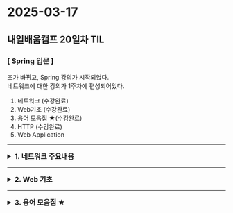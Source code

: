# 2025-03-17
## 내일배움캠프 20일차 TIL

### [ Spring 입문 ]

조가 바뀌고, Spring 강의가 시작되었다.  
네트워크에 대한 강의가 1주차에 편성되어있다.  

1. 네트워크 (수강완료)
2. Web기초 (수강완료)
3. 용어 모음집 ★(수강완료)
4. HTTP (수강완료)
5. Web Application
<hr>

<details>

<summary style="font-size: 16px;">
<strong>1. 네트워크 주요내용</strong>
</summary>

- `TCP(Transmission Control Protocol)` : 
  - 서버와 클라이언트 간에 데이터를 신뢰성 있게 전달하기 위해 만들어진 프로토콜 ( OSI 7계층 중 전송계층 )  
- `UDP(User Datagram Protocol)` : 
  - 비연결형, 신뢰성이 없는 전송 프로토콜  
- `PORT` :
  - 같은 IP 내 프로세스 구분을 위해 사용  

</details>

<hr>

<details>

<summary style="font-size: 16px;">
<strong>2. Web 기초</strong>
</summary>

- `DNS(Domain Name System)` : 
  - 도메인 이름과 IP주소를 변환하는 역할  
- `URI(Uniform Resource Identifier)` :
  - 인터넷 자원(Resource)을 나타내는 고유 식별자(Identifier)
- `URL(Uniform Resource Locator)` :
  - 프로토콜을 포함한, 자원(Resource)의 위치를 나타낸다.
</details>
<hr>

<details>

<summary style="font-size: 16px;">
<strong>3. 용어 모음집 ★</strong>
</summary>

- `프로그래밍 명명규칙(Casing)`
  - snake_case
    - Python이나 DB Table, Column에 사용
    - 문자와 문자 사이를 `_` 언더바로 이어준다.
    - 모든 단어는 소문자이거나 대문자이다.

  - camelCase
    - Java, JavaScript, TypeScript에서는 변수, 함수, 메서드 이름을 만들 때 사용
    - 문자와 문자 사이를 대문자로 이어준다.
  
  - PascalCase
    - 클래스 이름을 지정
    - 문자의 처음 시작을 대문자로 시작
    - 문자와 문자 사이를 대문자로 이어준다.

  - kebab-case
    - 문자와 문자 사이를 `-`대시로 이어준다.
    - 모든 단어는 소문자


- **Java의 명명법 ★**

| 종류 | 설명 | 예시 |
|------|------|------|
| **project 프로젝트, 레파지토리** | 대/소문자 구분없이 시작 | `MyProject` |
| **package 패키지** | 소문자 시작 | `com.sparta.homework`<br>`com.wonuk.blog` |
| **class 클래스** | 대문자 시작, 명사 사용, PascalCase | `class Person;`<br>`class Car;` |
| **interface 인터페이스** | 대문자 시작, 형용사 사용. PascalCase | `interface Runnable;` |
| **method 메서드** | 소문자로 시작, 동사 사용. camelCase | `add();`<br>`move();`<br>`calculate();` |
| **variable 변수** | 소문자로 시작, camelCase | `int number;`<br>`String inputNumber;` |
| **constant 상수** | 대문자로 시작합니다. 문자와 문자는 언더바(_)로 구분 | `static final int MAX_COUNT = 999;`<br>`static final int WONUK = "wonuk";` |

- `JSON`
  - 키-값 쌍(Key-Value Pair) 구조: { "name": "Wonuk", "age": 25 }
  - 가벼움: 데이터를 최소한의 형식으로 표현
  - 가독성 높음: 사람이 읽고 쓰기 쉬움
  - 언어 독립적: 다양한 프로그래밍 언어에서 지원

- `MSA(MicroService Architecture)`
  - 아주 작은 단위로 서비스를 잘게 나누어 운영하는 아키텍처

**서버의 성능 향상을 위한 두 가지 방법**  
**Scale Up, Scale Out**  

- `Scale Up`
  - 수직적 확장
  - 단일 서버의 하드웨어의 사용을 높인다. (CPU, Memory 등의 스펙을 높인다)
  - 요청에 대한 처리를 더욱 빠르게 할 수 있도록 만든다.
- `Scale Out`
  - 수평적 확장
  - 같은 사양의 서버(인스턴스)를 여러 대 배치한다.
  - 동시에 더 많은 사용자 요청을 처리할 수 있도록 만든다.


**클라이언트와 서버간의 통신 상태(State) 유지**  
**Stateful, Stateless**  

- `Stateful(상태 유지)`
  - 클라이언트의 상태를 유지
  - 같은 서버가 유지되어야 한다.
- `Stateless(무상태)`
  - 클라이언트의 상태를 유지하지 않는다.
  - 같은 서버를 유지할 필요가 없다.
  - Scale Out 수평 확장성이 높다.
- `Stateless 방식의 한계점`
  - WebApplication을 만들때 서버의 확장성을 고려하여 최대한 Stateless하게 만들어야 한다.
  - 실제로는 로그인과 같은 상태를 유지해야하는 경우가 발생한다.
  - Cookie, Session, Token 등을 활용하여 한계 극복(상태 유지 최소화)

**클라이언트와 서버 간의 연결(Connection) 유지 여부**  
**Connection, Connectionless**  

- `Connection(연결)`
  - 새로운 연결 과정을 거치지 않아서 응답 속도가 빠르다.
  - 클라이언트의 지속적 요청이 있을 보장이 없으므로 연결을 위한 자원 낭비
- `Connectionless(비연결)`
  - 클라이언트와 서버는 연결을 유지하지 않아 자원을 효율적으로 사용
  - 요청이 추가적으로 오게되면 연결(3 way handshake)을 새로 해야하므로 요청에 대한 응답시간 증가
  - 웹 사이트의 정적 자원을 모두를 다시 다운로드(캐시, 브라우저 캐싱)
  - 현재는 HTTP 지속연결(Persistent Connections)로 문제를 해결
- HTTP 지속연결(Persistent Connections)
  - 하나의 요청에 필요한 요청들이 모두 응답될 때 까지 연결을 유지
  - 연결을 한번만 맺고 끊기 때문에, Connectionless 방식보다 연결 횟수가 적음





<hr>



</detils>
### [ 포트폴리오 - 내용 그대로]

## 웹
기존에 사용하던 OCI DB서버를 그대로 사용하고, 새로 만들어질 사이트는 현재 포트폴리오가 올라와있는 곳에서 올려보려한다.  
TS를 강의를 통해서 배우긴했지만, 막상 사용해보려하니 까다롭고 번거롭긴하다.  Vite를 이용한 React 프로젝트를 진행하려고 한다.

> 목표 환경  
- 프론트 : (Vite) React + TS / 백엔드 : SpringBoot, MariaDB

## 코테(알고리즘 & SQL)

백준, 프로그래머스 문제를 풀고나면 연동이 되는 백준허브를 설치해서 사용했다.

https://chromewebstore.google.com/detail/ccammcjdkpgjmcpijpahlehmapgmphmk?utm_source=item-share-cb
> 크롬 확장프로그램이며, 설치하고 Git 로그인을 한 후  Repository 명만 등록해주면 문제풀이 하고나서 해당 Repository에 자동으로 등록된다!  

> 문제풀이가 필요한 문제가 생길경우 TIL에 작성할 예정.

https://github.com/SW00Y/learn_CodingTest

## TIL


## Tomorrow
1주차 완강 및 정리, 2주차 강의 듣기